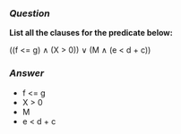 ### *Question*
**List all the clauses for the predicate below:**

((f <= g) ∧ (X > 0)) ∨ (M ∧ (e < d + c))

### *Answer*

- f <= g
- X > 0 
- M
- e < d + c
